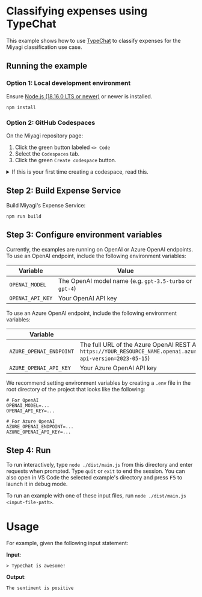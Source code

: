 # Classifying expenses using TypeChat

This example shows how to use [TypeChat](https://github.com/microsoft/TypeChat) to classify expenses for the Miyagi classification use case.


## Running the example

### Option 1: Local development environment

Ensure [Node.js (18.16.0 LTS or newer)](https://nodejs.org/en) or newer is installed.

```
npm install
```

### Option 2: GitHub Codespaces

On the Miyagi repository page:

1. Click the green button labeled `<> Code`
2. Select the `Codespaces` tab.
3. Click the green `Create codespace` button.

<details>
<summary>If this is your first time creating a codespace, read this.</summary>

If this is your first time creating a codespace on this repository, GitHub will take a moment to create a dev container image for your session.
Once the image has been created, the browser will load Visual Studio Code in a developer environment automatically configured with the necessary prerequisites, Miyagi cloned, and packages installed.

Remember that you are running in the cloud, so all changes you make to the source tree must be committed and pushed before destroying the codespace. GitHub accounts are usually configured to automatically delete codespaces that have been inactive for 30 days.

For more information, see the [GitHub Codespaces Overview](https://docs.github.com/en/codespaces/overview)
</details>

## Step 2: Build Expense Service

Build Miyagi's Expense Service:

```
npm run build
```

## Step 3: Configure environment variables

Currently, the examples are running on OpenAI or Azure OpenAI endpoints.
To use an OpenAI endpoint, include the following environment variables:

| Variable | Value |
|----------|-------|
| `OPENAI_MODEL`| The OpenAI model name (e.g. `gpt-3.5-turbo` or `gpt-4`) |
| `OPENAI_API_KEY` | Your OpenAI API key |

To use an Azure OpenAI endpoint, include the following environment variables:

| Variable | Value |
|----------|-------|
| `AZURE_OPENAI_ENDPOINT` | The full URL of the Azure OpenAI REST API (e.g. `https://YOUR_RESOURCE_NAME.openai.azure.com/openai/deployments/YOUR_DEPLOYMENT_NAME/chat/completions?api-version=2023-05-15`) |
| `AZURE_OPENAI_API_KEY` | Your Azure OpenAI API key |

We recommend setting environment variables by creating a `.env` file in the root directory of the project that looks like the following:

```
# For OpenAI
OPENAI_MODEL=...
OPENAI_API_KEY=...

# For Azure OpenAI
AZURE_OPENAI_ENDPOINT=...
AZURE_OPENAI_API_KEY=...
```

## Step 4: Run

To run interactively, type `node ./dist/main.js` from this directory and enter requests when prompted. Type `quit` or `exit` to end the session. You can also open in VS Code the selected example's directory and press <kbd>F5</kbd> to launch it in debug mode. 

To run an example with one of these input files, run `node ./dist/main.js <input-file-path>`.

# Usage

For example, given the following input statement:

**Input**:
```
> TypeChat is awesome!
```

**Output**:
```
The sentiment is positive
```